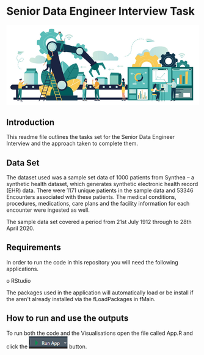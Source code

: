 # Senior Data Engineer Interview Task

![Data Engineering](https://github.com/Ewan-Driver/SnrDatEng/blob/main/DE.PNG?raw=true)

## Introduction

This readme file outlines the tasks set for the Senior Data Engineer Interview and the approach taken to complete them.

## Data Set

The dataset used was a sample set data of 1000 patients from Synthea – a synthetic health dataset, which generates synthetic electronic health record (EHR) data.
There were 1171 unique patients in the sample data and 53346 Encounters associated with these patients.
The medical conditions, procedures, medications, care plans and the facility information for each encounter were ingested as well.

The sample data set covered a period from 21st July 1912 through to 28th April 2020.


## Requirements
In order to run the code in this repository you will need the following applications.

o	RStudio

The packages used in the application will automatically load or be install if the aren't already installed via the fLoadPackages in fMain.



## How to run and use the outputs

To run both the code and the Visualisations open the file called App.R and click the ![Run App](https://github.com/Ewan-Driver/SnrDatEng/blob/main/RunApp.PNG?raw=true) button.